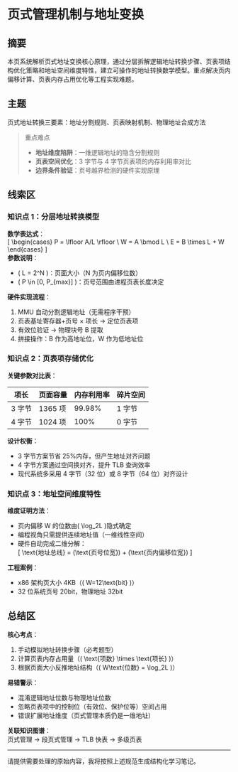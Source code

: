 # 页式管理机制与地址变换

## 摘要

本页系统解析页式地址变换核心原理，通过分层拆解逻辑地址转换步骤、页表项结构优化策略和地址空间维度特性，建立可操作的地址转换数学模型。重点解决页内偏移计算、页表内存占用优化等工程实现难题。

## 主题

页式地址转换三要素：地址分割规则、页表映射机制、物理地址合成方法

> 重点难点
>
> - **地址维度陷阱**：一维逻辑地址的隐含分割规则
> - **页表空间优化**：3 字节与 4 字节页表项的内存利用率对比
> - **边界条件验证**：页号越界检测的硬件实现原理

## 线索区

### 知识点 1：分层地址转换模型

**数学表达式**：  
\[
\begin{cases}
P = \lfloor A/L \rfloor \\
W = A \bmod L \\
E = B \times L + W
\end{cases}
\]  
**参数说明**：

- \( L = 2^N \)：页面大小（N 为页内偏移位数）
- \( P \in [0, P_{max}] \)：页号范围由进程页表长度决定

**硬件实现流程**：

1. MMU 自动分割逻辑地址（无需程序干预）
2. 页表基址寄存器+页号 × 项长 → 定位页表项
3. 有效位验证 → 物理块号 B 提取
4. 拼接操作：B 作为高地址位，W 作为低地址位

### 知识点 2：页表项存储优化

**关键参数对比表**：  

| 项长 | 页面容量 | 内存利用率 | 碎片空间 |  
|-------|----------|------------|----------|  
| 3 字节 | 1365 项 | 99.98% | 1 字节 |  
| 4 字节 | 1024 项 | 100% | 0 字节 |

**设计权衡**：

- 3 字节方案节省 25%内存，但产生地址对齐问题
- 4 字节方案通过空间换对齐，提升 TLB 查询效率
- 现代系统多采用 4 字节（32 位）或 8 字节（64 位）对齐设计

### 知识点 3：地址空间维度特性

**维度证明方法**：

- 页内偏移 W 的位数由\( \log_2L \)隐式确定
- 编程视角只需提供连续地址值（一维线性空间）
- 硬件自动完成二维分解：  
  \[
  \text{地址总线} = (\text{页号位宽}) + (\text{页内偏移位宽})
  \]

**工程案例**：

- x86 架构页大小 4KB（\( W=12\text{bit} \)）
- 32 位系统页号 20bit，物理地址 32bit

## 总结区

**核心考点**：

1. 手动模拟地址转换步骤（必考题型）
2. 计算页表内存占用量（\( \text{项数} \times \text{项长} \)）
3. 根据页面大小反推地址结构（\( W\text{位数} = \log_2L \)）

**易错警示**：

- 混淆逻辑地址位数与物理地址位数
- 忽略页表项中的控制位（有效位、保护位等）空间占用
- 错误扩展地址维度（页式管理本质仍是一维地址）

**关联知识图谱**：  
页式管理 → 段页式管理 → TLB 快表 → 多级页表

---

请提供需要处理的原始内容，我将按照上述规范生成结构化学习笔记。
